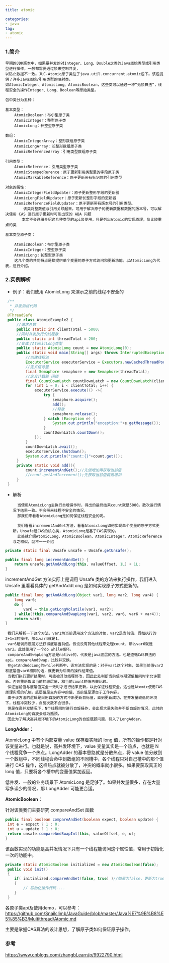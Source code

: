 ```yaml
---
title: atomic

categories:
- java
tag:
- atomic
---
```



### 1.简介

    早期的JDK版本中，如果要并发的对Integer、Long、Double之类的Java原始类型或引用类型进行操作，一般都需要通过锁来控制并发，
    以防止数据不一致。JUC-Atomic原子类位于java.util.concurrent.atomic包下。该包提供了许多Java原始/引用类型的映射类。
    如AtomicInteger、AtomicLong、AtomicBoolean，这些类可以通过一种“无锁算法”，线程安全的操作Integer、Long、Boolean等原始类型。

    包中类分为五种：

    基本类型：
        AtomicBoolean：布尔型原子类
        AtomicInteger：整型原子类
        AtomicLong：长整型原子类

    数组：
        AtomicIntegerArray：整形数组原子类
        AtomicLongArray：长整形数组原子类
        AtomicReferenceArray：引用类型数组原子类

    引用类型：
        AtomicReference：引用类型原子类
        AtomicStampedRerence：原子更新引用类型里的字段原子类
        AtomicMarkableReference：原子更新带有标记位的引用类型

    对象的属性：
        AtomicIntegerFieldUpdater：原子更新整形字段的更新器
        AtomicLongFieldUpdater：原子更新长整形字段的更新器
        AtomicReferenceFieldUpdater：原子更新带有版本号的引用类型。
            该类将整数值与引用关联起来，可用于解决原子的更新数据和数据的版本号，可以解决使用 CAS 进行原子更新时可能出现的 ABA 问题
        　　本文不会详细介绍这几种类型的api及使用，只是列出Atomic的实现原理，及比较重点的类

    基本类型原子类：

        AtomicBoolean：布尔型原子类
        AtomicInteger：整型原子类
        AtomicLong：长整型原子类
        这几个类的共同特点是都提供单个变量的原子方式访问和更新功能。以AtomicLong为代表，进行介绍。

### 2.实例解析

- 例子：我们使用 AtomicLong 来演示之前的线程不安全的

```java
 /**
  * 并发测试代码
  */
 @ThreadSafe
 public class AtomicExample2 {
     //请求总数
     public static int clientTotal = 5000;
     //同时并发执行的线程数
     public static int threadTotal = 200;
     //变成了AtomicLong类型
     public static AtomicLong count = new AtomicLong(0);
     public static void main(String[] args) throws InterruptedException {
         //创建线程池
         ExecutorService executorService = Executors.newCachedThreadPool();
         //定义信号量
         final Semaphore semaphore = new Semaphore(threadTotal);
         //定义计数器 闭锁
         final CountDownLatch countDownLatch = new CountDownLatch(clientTotal);
         for (int i = 0; i < clientTotal; i++) {
             executorService.execute(() ->{
                 try {
                     semaphore.acquire();
                     add();
                     //释放
                     semaphore.release();
                 } catch (Exception e) {
                     System.out.println("exception:"+e.getMessage());
                 }
                 countDownLatch.countDown();
             });
         }
         countDownLatch.await();
         executorService.shutdown();
         System.out.println("count:{}"+count.get());
     }
     private static void add(){
         count.incrementAndGet();//先做增加再获取当前值
         //count.getAndIncrement();先获取当前值再做增加
     }
 }
```

- 解析

        当使用AtomicLong去执行自增操作时，得出的最终结果count就是5000。数次运行情况下结果一致。不会带来线程不安全的情况。
        那我们来看看AtomicLong是如何保证线程安全的呢。

        我们看看incrementAndGet方法，看看AtomicLong如何实现单个变量的原子方式更新。Unsafe是CAS的核心类，AtomicLong是基于CAS实现的。
        此处就介绍AtomicLong，AtomicBoolean、AtomicInteger、AtomicReference与之相似，就不一一介绍

```java
private static final Unsafe unsafe = Unsafe.getUnsafe();

public final long incrementAndGet() {
    return unsafe.getAndAddLong(this, valueOffset, 1L) + 1L;
}
```

incrementAndGet 方法实际上是调用 Unsafe 类的方法来执行操作，我们进入 Unsafe 里看看具体的 getAndAddLong 是如何实现原子方式更新的。

```java
public final long getAndAddLong(Object var1, long var2, long var4) {
    long var6;
    do {
        var6 = this.getLongVolatile(var1, var2);
    } while(!this.compareAndSwapLong(var1, var2, var6, var6 + var4));
    return var6;
}
```

     我们来解析一下这个方法，var1为当前调用这个方法的对象，var2是当前值，假如执行的2+1=3的操作，那么var4就是1。
     var6是调用底层方法获得底层当前值。假设没有其他线程来处理count，那么var6就是var2。此处使用了一个do while循环。
     compareAndSwapLong方法是native的，代表是java底层的方法。也是遵循CAS算法的api。compareAndSwap，比较并交换。
     在getAndAddLong的while判断中，该方法实现的是：对于var1这个对象，如果当前值var2和底层值var6相同的话，就更新为后面的操作结果值。
     当我们执行更新结果时，可能被其他线程修改，因此此处判断当前值与期望值相同时才允许更新。否则重新取出当前的底层值，和当前count的值再做比较。
     保证当前值与底层值完全一致时才进行结果更新，以此保证线程安全。这也是Atomic使用CAS原理实现的机制。底层值是主内存中的值，当前值是源自于工作内存。
     由于该方法的逻辑是采用自旋的方式不断更新目标值，直到更新成功，在并发量较低的环境下，线程冲突较少，自旋次数不会很多。
     但是在高并发情况下，N个线程同时进行自旋操作，会出现大量失败并不断自旋的情况，此时的AtomicLong的自旋会成为瓶颈，
     因此为了解决高并发环境下的AtomicLong的自旋瓶颈问题，引入了LongAdder。

**LongAdder：**

AtomicLong 中有个内部变量 value 保存着实际的 long 值，所有的操作都是针对该变量进行。也就是说，高并发环境下，value 变量其实是一个热点，也就是 N 个线程竞争一个热点。LongAdder 的基本思路就是分散热点，将 value 值分散到一个数组中，不同线程会命中到数组的不同槽中，各个线程只对自己槽中的那个值进行 CAS 操作，这样热点就被分散了，冲突的概率就小很多。如果要获取真正的 long 值，只要将各个槽中的变量值累加返回。

低并发、一般的业务场景下 AtomicLong 是足够了。如果并发量很多，存在大量写多读少的情况，那 LongAdder 可能更合适。

**AtomicBoolean：**

针对该类我们主要研究 compareAndSet 函数

```java
public final boolean compareAndSet(boolean expect, boolean update) {
 int e = expect ? 1 : 0;
 int u = update ? 1 : 0;
 return unsafe.compareAndSwapInt(this, valueOffset, e, u);
}
```

该函数实现的功能是高并发情况下只有一个线程能访问这个属性值，常用于初始化一次的功能中。

```java
private static AtomicBoolean initialized = new AtomicBoolean(false);
 public void init()
 {
    if( initialized.compareAndSet(false, true) )//如果为false，更新为true
    {
        // 初始化操作代码....
    }
 }
```

各原子类api及使用demo，可以参考：https://github.com/Snailclimb/JavaGuide/blob/master/Java%E7%9B%B8%E5%85%B3/Multithread/Atomic.md

主要是掌握CAS算法的设计思想，了解原子类如何保证原子操作。

### 参考

https://www.cnblogs.com/zhangbLearn/p/9922790.html
